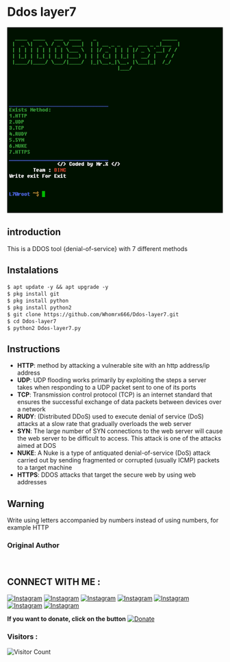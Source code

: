 # Ddos layer7
![Ddos-layer7 preview](Ddos-layer7.png)

## introduction
This is a DDOS tool {denial-of-service} with 7 different methods

## Instalations
```
$ apt update -y && apt upgrade -y
$ pkg install git
$ pkg install python
$ pkg install python2
$ git clone https://github.com/Whomrx666/Ddos-layer7.git
$ cd Ddos-layer7
$ python2 Ddos-layer7.py
```

## Instructions
- **HTTP**: method by attacking a vulnerable site with an http address/ip address
- **UDP**: UDP flooding works primarily by exploiting the steps a server takes when responding to a UDP packet sent to one of its ports
- **TCP**: Transmission control protocol (TCP) is an internet standard that ensures the successful exchange of data packets between devices over a network
- **RUDY**:  (Distributed DDoS) used to execute denial of service (DoS) attacks at a slow rate that gradually overloads the web server
- **SYN**: The large number of SYN connections to the web server will cause the web server to be difficult to access. This attack is one of the attacks aimed at DOS
- **NUKE**: A Nuke is a type of antiquated denial-of-service (DoS) attack carried out by sending fragmented or corrupted (usually ICMP) packets to a target machine
- **HTTPS**: DDOS attacks that target the secure web by using web addresses

## Warning
Write using letters accompanied by numbers instead of using numbers, for example HTTP

### Original Author
<a href="https://github.com/Whomrx666"><img src="https://img.shields.io/badge/Original-Author-brightgreen.svg" alt=""/></a>

## CONNECT WITH ME :

[![Instagram](https://img.shields.io/badge/WEBSITE-VISIT-yellow?style=for-the-badge&logo=blogger)](https://whomrxhackers.blogspot.com/)
[![Instagram](https://img.shields.io/badge/TWITTER-FOLLOW-red?style=for-the-badge&logo=x)](https://twitter.com/whomrx666)
[![Instagram](https://img.shields.io/badge/YOUTUBE-SUBSCRIBE-red?style=for-the-badge&logo=youtube)](https://youtube.com/@whomrx666)
[![Instagram](https://img.shields.io/badge/FACEBOOK-LIKE-red?style=for-the-badge&logo=facebook)](https://facebook.com/https://www.facebook.com/whomrx.666)
[![Instagram](https://img.shields.io/badge/TELEGRAM-CONNECT-red?style=for-the-badge&logo=telegram)](https://t.me/@Whomr_X)
[![Instagram](https://img.shields.io/badge/GMAIL-CONTACT-red?style=for-the-badge&logo=gmail)](mailto:whomrx666@gmail.com)
[![Instagram](https://img.shields.io/badge/TIKTOK-FOLLOW-red?style=for-the-badge&logo=tiktok)](https://www.tiktok.com/@whomr.x)

**If you want to donate, click on the button**
<a href="https://saweria.co/whomrx"><img title="Donate" src="https://img.shields.io/badge/Donate-Ddos L7-yellow?style=for-the-badge&logo=github"></a>

### Visitors :
![Visitor Count](https://profile-counter.glitch.me/Whomrx666/count.svg)
